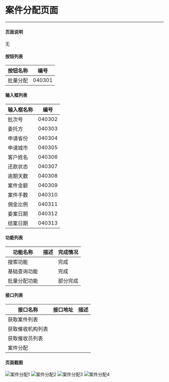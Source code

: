 案件分配页面
===

---

#### 页面说明

无


#### 按钮列表

按钮名称|编号
---|---
批量分配|040301


#### 输入框列表

输入框名称|编号
---|---
批次号|040302
委托方|040303
申请省份|040304
申请城市|040305
客户姓名|040306
还款状态|040307
逾期天数|040308
案件金额|040309
案件手数|040310
佣金比例|040311
委案日期|040312
结案日期|040313

#### 功能列表

功能名称|描述|完成情况
---|---|---
搜索功能||完成
基础查询功能||完成
批量分配功能||部分完成

#### 接口列表

接口名称|接口地址|描述
---|---|---
获取案件列表||
获取催收机构列表||
获取催收员列表||
案件分配||

#### 页面截图

![案件分配1](/images/BUSINESS/案件管理/案件分配1.png)
![案件分配2](/images/BUSINESS/案件管理/案件分配2.png)
![案件分配3](/images/BUSINESS/案件管理/案件分配3.png)
![案件分配4](/images/BUSINESS/案件管理/案件分配4.png)
